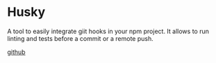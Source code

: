 # Husky

A tool to easily integrate giit hooks in your npm project.
It allows to run linting and tests before a commit or a remote push.

[github](https://github.com/typicode/husky)
